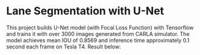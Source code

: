 # Lane Segmentation with U-Net

This project builds U-Net model (with Focal Loss Function) with Tensorflow and trains it with over 3000 images generated from CARLA simulator. The model achieves mean IOU of 0.8569 and inference time approximately 0.1 second each frame on Tesla T4. Result below:
